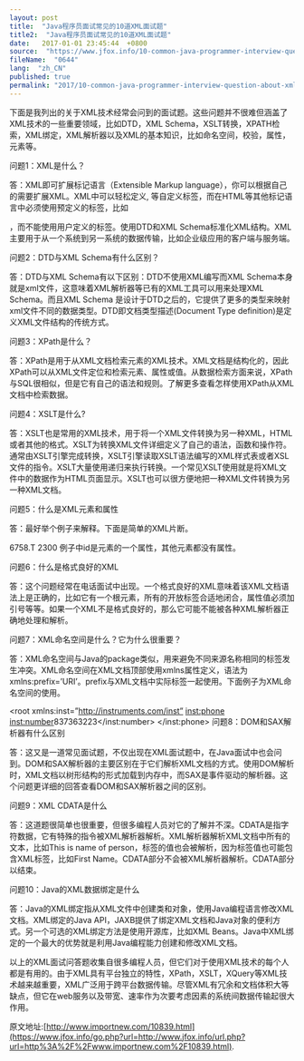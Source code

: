 ```yaml
---
layout: post
title:  "Java程序员面试常见的10道XML面试题"
title2:  "Java程序员面试常见的10道XML面试题"
date:   2017-01-01 23:45:44  +0800
source:  "https://www.jfox.info/10-common-java-programmer-interview-question-about-xml.html"
fileName:  "0644"
lang:  "zh_CN"
published: true
permalink: "2017/10-common-java-programmer-interview-question-about-xml.html"
---
```




下面是我列出的关于XML技术经常会问到的面试题。这些问题并不很难但涵盖了XML技术的一些重要领域，比如DTD，XML Schema，XSLT转换，XPATH检索，XML绑定，XML解析器以及XML的基本知识，比如命名空间，校验，属性，元素等。

问题1：XML是什么？

答：XML即可扩展标记语言（Extensible Markup language），你可以根据自己的需要扩展XML。XML中可以轻松定义<books>, <orders>等自定义标签，而在HTML等其他标记语言中必须使用预定义的标签，比如<p>，而不能使用用户定义的标签。使用DTD和XML Schema标准化XML结构。XML主要用于从一个系统到另一系统的数据传输，比如企业级应用的客户端与服务端。

问题2：DTD与XML Schema有什么区别？

答：DTD与XML Schema有以下区别：DTD不使用XML编写而XML Schema本身就是xml文件，这意味着XML解析器等已有的XML工具可以用来处理XML Schema。而且XML Schema 是设计于DTD之后的，它提供了更多的类型来映射xml文件不同的数据类型。DTD即文档类型描述(Document Type definition)是定义XML文件结构的传统方式。

问题3：XPath是什么？

答：XPath是用于从XML文档检索元素的XML技术。XML文档是结构化的，因此XPath可以从XML文件定位和检索元素、属性或值。从数据检索方面来说，XPath与SQL很相似，但是它有自己的语法和规则。了解更多查看怎样使用XPath从XML文档中检索数据。

问题4：XSLT是什么?

答：XSLT也是常用的XML技术，用于将一个XML文件转换为另一种XML，HTML或者其他的格式。XSLT为转换XML文件详细定义了自己的语法，函数和操作符。通常由XSLT引擎完成转换，XSLT引擎读取XSLT语法编写的XML样式表或者XSL文件的指令。XSLT大量使用递归来执行转换。一个常见XSLT使用就是将XML文件中的数据作为HTML页面显示。XSLT也可以很方便地把一种XML文件转换为另一种XML文档。

问题5：什么是XML元素和属性

答：最好举个例子来解释。下面是简单的XML片断。

<Orders>
<Order id=”123″>
<Symbol>6758.T</Symbol>
<Price>2300</Price>
<Order>
<Orders>
例子中id是元素的一个属性，其他元素都没有属性。

问题6：什么是格式良好的XML

答：这个问题经常在电话面试中出现。一个格式良好的XML意味着该XML文档语法上是正确的，比如它有一个根元素，所有的开放标签合适地闭合，属性值必须加引号等等。如果一个XML不是格式良好的，那么它可能不能被各种XML解析器正确地处理和解析。

问题7：XML命名空间是什么？它为什么很重要？

答：XML命名空间与Java的package类似，用来避免不同来源名称相同的标签发生冲突。XML命名空间在XML文档顶部使用xmlns属性定义，语法为xmlns:prefix=’URI’。prefix与XML文档中实际标签一起使用。下面例子为XML命名空间的使用。

<root xmlns:inst=”http://instruments.com/inst”
<inst:phone>
<inst:number>837363223</inst:number>
</inst:phone>
</root>
问题8：DOM和SAX解析器有什么区别

答：这又是一道常见面试题，不仅出现在XML面试题中，在Java面试中也会问到。DOM和SAX解析器的主要区别在于它们解析XML文档的方式。使用DOM解析时，XML文档以树形结构的形式加载到内存中，而SAX是事件驱动的解析器。这个问题更详细的回答查看DOM和SAX解析器之间的区别。

问题9：XML CDATA是什么

答：这道题很简单也很重要，但很多编程人员对它的了解并不深。CDATA是指字符数据，它有特殊的指令被XML解析器解析。XML解析器解析XML文档中所有的文本，比如<name>This is name of person</name>，标签的值也会被解析，因为标签值也可能包含XML标签，比如<name><firstname>First Name</firstname></name>。CDATA部分不会被XML解析器解析。CDATA部分以<![CDATA[开始，以]]>结束。

问题10：Java的XML数据绑定是什么

答：Java的XML绑定指从XML文件中创建类和对象，使用Java编程语言修改XML文档。XML绑定的Java API，JAXB提供了绑定XML文档和Java对象的便利方式。另一个可选的XML绑定方法是使用开源库，比如XML Beans。Java中XML绑定的一个最大的优势就是利用Java编程能力创建和修改XML文档。

以上的XML面试问答题收集自很多编程人员，但它们对于使用XML技术的每个人都是有用的。由于XML具有平台独立的特性，XPath，XSLT，XQuery等XML技术越来越重要，XML广泛用于跨平台数据传输。尽管XML有冗余和文档体积大等缺点，但它在web服务以及带宽、速率作为次要考虑因素的系统间数据传输起很大作用。

原文地址:[http://www.importnew.com/10839.html](https://www.jfox.info/go.php?url=http://www.jfox.info/url.php?url=http%3A%2F%2Fwww.importnew.com%2F10839.html).
